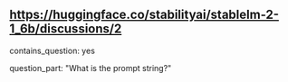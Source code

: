 ## https://huggingface.co/stabilityai/stablelm-2-1_6b/discussions/2

contains_question: yes

question_part: "What is the prompt string?"